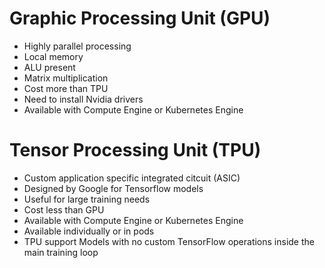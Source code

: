 # Graphic Processing Unit (GPU)
- Highly parallel processing
- Local memory
- ALU present
- Matrix multiplication
- Cost more than TPU
- Need to install Nvidia drivers
- Available with Compute Engine or Kubernetes Engine

# Tensor Processing Unit (TPU)
- Custom application specific integrated citcuit (ASIC)
- Designed by Google for Tensorflow models
- Useful for large training needs
- Cost less than GPU
- Available with Compute Engine or Kubernetes Engine
- Available individually or in pods
- TPU support Models with no custom TensorFlow operations inside the main training loop
